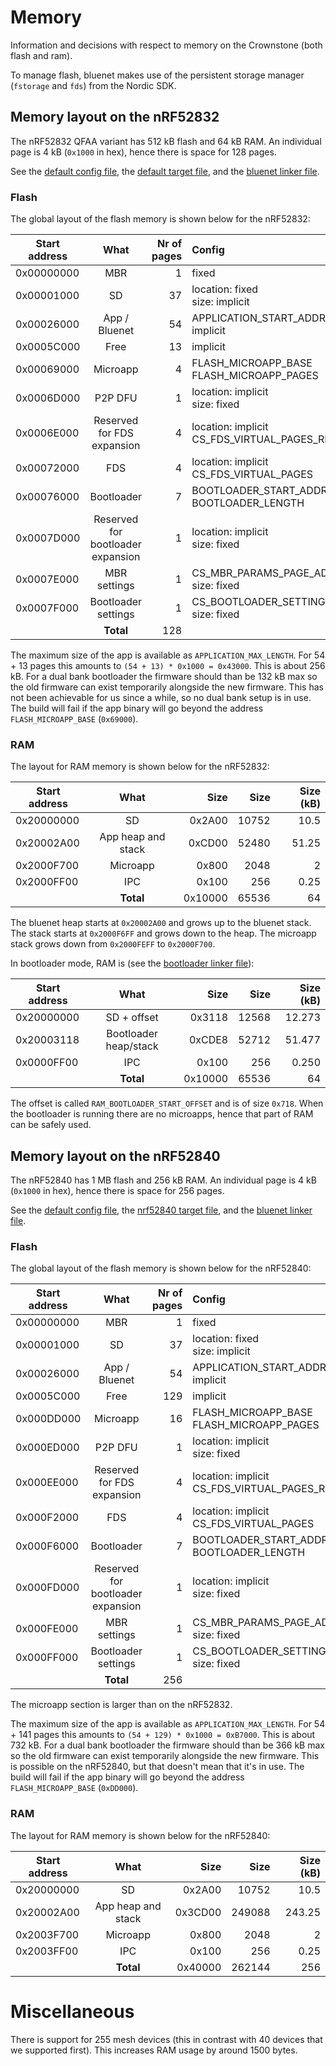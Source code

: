 # Memory

Information and decisions with respect to memory on the Crownstone (both flash and ram).

To manage flash, bluenet makes use of the persistent storage manager (`fstorage` and `fds`) from the Nordic SDK.

## Memory layout on the nRF52832

The nRF52832 QFAA variant has 512 kB flash and 64 kB RAM. An individual page is 4 kB (`0x1000` in hex), hence there is space for 128 pages.

See the [default config file](https://github.com/crownstone/bluenet/blob/master/source/conf/cmake/CMakeBuild.config.default), the [default target file](https://github.com/crownstone/bluenet/blob/master/config/default/CMakeBuild.config), and the [bluenet linker file](https://github.com/crownstone/bluenet/blob/master/source/include/third/nrf/generic_gcc_nrf52.ld).

### Flash

The global layout of the flash memory is shown below for the nRF52832:

| Start address | What | Nr of pages | Config
| ------------- |:-------------:| -----:|:-----|
| 0x00000000 | MBR | 1 | fixed
| 0x00001000 | SD | 37 | location: fixed <br> size: implicit
| 0x00026000 | App / Bluenet | 54 | APPLICATION_START_ADDRESS<br> implicit
| 0x0005C000 | Free | 13 | implicit
| 0x00069000 | Microapp | 4 | FLASH_MICROAPP_BASE <br> FLASH_MICROAPP_PAGES
| 0x0006D000 | P2P DFU | 1 | location: implicit<br> size: fixed
| 0x0006E000 | Reserved for FDS expansion | 4 | location: implicit <br> CS_FDS_VIRTUAL_PAGES_RESERVED_BEFORE
| 0x00072000 | FDS | 4 | location: implicit <br> CS_FDS_VIRTUAL_PAGES
| 0x00076000 | Bootloader | 7 | BOOTLOADER_START_ADDRESS <br> BOOTLOADER_LENGTH
| 0x0007D000 | Reserved for bootloader expansion | 1 | location: implicit<br> size: fixed
| 0x0007E000 | MBR settings | 1 | CS_MBR_PARAMS_PAGE_ADDRESS <br> size: fixed
| 0x0007F000 | Bootloader settings | 1 | CS_BOOTLOADER_SETTINGS_ADDRESS <br> size: fixed
| | **Total** | 128


The maximum size of the app is available as `APPLICATION_MAX_LENGTH`.
For 54 + 13 pages this amounts to `(54 + 13) * 0x1000 = 0x43000`.
This is about 256 kB. For a dual bank bootloader the firmware should than be 132 kB max so the old firmware can exist
temporarily alongside the new firmware. This has not been achievable for us since a while, so no dual bank setup is in
use.
The build will fail if the app binary will go beyond the address `FLASH_MICROAPP_BASE` (`0x69000`).

### RAM

The layout for RAM memory is shown below for the nRF52832:

| Start address | What | Size | Size | Size (kB)
| ------------- |:----:| ----:| ----:| --------:|
| 0x20000000 | SD | 0x2A00 | 10752 | 10.5
| 0x20002A00 | App heap and stack | 0xCD00 | 52480 | 51.25
| 0x2000F700 | Microapp | 0x800 | 2048 | 2
| 0x2000FF00 | IPC | 0x100 | 256 | 0.25
| | **Total** | 0x10000 | 65536 | 64

The bluenet heap starts at `0x20002A00` and grows up to the bluenet stack.
The stack starts at `0x2000F6FF` and grows down to the heap.
The microapp stack grows down from `0x2000FEFF` to `0x2000F700`.

In bootloader mode, RAM is (see the [bootloader linker file](https://github.com/crownstone/bluenet/blob/master/source/bootloader/secure_bootloader_gcc_nrf52.ld)):

| Start address | What | Size | Size | Size (kB)
| ------------- |:-------------:| -----:| -----:| -----:|
| 0x20000000 | SD + offset | 0x3118 | 12568 | 12.273
| 0x20003118 | Bootloader heap/stack | 0xCDE8 | 52712 | 51.477
| 0x0000FF00 | IPC | 0x100 | 256 | 0.250
| | **Total** | 0x10000 | 65536 | 64

The offset is called `RAM_BOOTLOADER_START_OFFSET` and is of size `0x718`.
When the bootloader is running there are no microapps, hence that part of RAM can be safely used.

## Memory layout on the nRF52840

The nRF52840 has 1 MB flash and 256 kB RAM. An individual page is 4 kB (`0x1000` in hex), hence there is space for 256 pages.

See the [default config file](https://github.com/crownstone/bluenet/blob/master/source/conf/cmake/CMakeBuild.config.default), the [nrf52840 target file](https://github.com/crownstone/bluenet/blob/master/config/nrf52840/CMakeBuild.config), and the [bluenet linker file](https://github.com/crownstone/bluenet/blob/master/source/include/third/nrf/generic_gcc_nrf52.ld).

### Flash

The global layout of the flash memory is shown below for the nRF52840:

| Start address | What | Nr of pages | Config
| ------------- |:-------------:| -----:|:-----|
| 0x00000000 | MBR | 1 | fixed
| 0x00001000 | SD | 37 | location: fixed <br> size: implicit
| 0x00026000 | App / Bluenet | 54 | APPLICATION_START_ADDRESS<br> implicit
| 0x0005C000 | Free | 129 | implicit
| 0x000DD000 | Microapp | 16 | FLASH_MICROAPP_BASE <br> FLASH_MICROAPP_PAGES
| 0x000ED000 | P2P DFU | 1 | location: implicit<br> size: fixed
| 0x000EE000 | Reserved for FDS expansion | 4 | location: implicit <br> CS_FDS_VIRTUAL_PAGES_RESERVED_BEFORE
| 0x000F2000 | FDS | 4 | location: implicit <br> CS_FDS_VIRTUAL_PAGES
| 0x000F6000 | Bootloader | 7 | BOOTLOADER_START_ADDRESS <br> BOOTLOADER_LENGTH
| 0x000FD000 | Reserved for bootloader expansion | 1 | location: implicit<br> size: fixed
| 0x000FE000 | MBR settings | 1 | CS_MBR_PARAMS_PAGE_ADDRESS <br> size: fixed
| 0x000FF000 | Bootloader settings | 1 | CS_BOOTLOADER_SETTINGS_ADDRESS <br> size: fixed
| | **Total** | 256

The microapp section is larger than on the nRF52832.

The maximum size of the app is available as `APPLICATION_MAX_LENGTH`.
For 54 + 141 pages this amounts to `(54 + 129) * 0x1000 = 0xB7000`.
This is about 732 kB. For a dual bank bootloader the firmware should than be 366 kB max so the old firmware can exist
temporarily alongside the new firmware. This is possible on the nRF52840, but that doesn't mean that it's in use.
The build will fail if the app binary will go beyond the address `FLASH_MICROAPP_BASE` (`0xDD000`).

### RAM

The layout for RAM memory is shown below for the nRF52840:

| Start address | What | Size | Size | Size (kB)
| ------------- |:----:| ----:| ----:| --------:|
| 0x20000000 | SD | 0x2A00 | 10752 | 10.5
| 0x20002A00 | App heap and stack | 0x3CD00 | 249088 | 243.25
| 0x2003F700 | Microapp | 0x800 | 2048 | 2
| 0x2003FF00 | IPC | 0x100 | 256 | 0.25
| | **Total** | 0x40000 | 262144 | 256

# Miscellaneous

There is support for 255 mesh devices (this in contrast with 40 devices that we supported first).
This increases RAM usage by around 1500 bytes.
